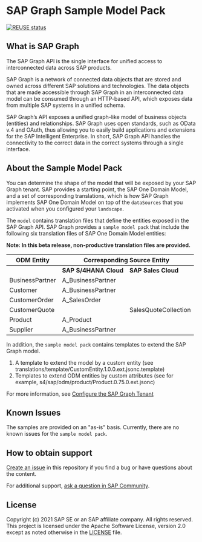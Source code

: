 # SAP Graph Sample Model Pack

[![REUSE status](https://api.reuse.software/badge/github.com/SAP-samples/graph-sample-model-pack)](https://api.reuse.software/info/github.com/SAP-samples/graph-sample-model-pack)

## What is SAP Graph

The SAP Graph API is the single interface for unified access to interconnected data across SAP products.

SAP Graph is a network of connected data objects that are stored and owned across different SAP solutions and technologies. The data objects that are made accessible through SAP Graph in an interconnected data model can be consumed through an HTTP-based API, which exposes data from multiple SAP systems in a unified schema.

SAP Graph’s API exposes a unified graph-like model of business objects (entities) and relationships. SAP Graph uses open standards, such as OData v.4 and OAuth, thus allowing you to easily build applications and extensions for the SAP Intelligent Enterprise. In short, SAP Graph API handles the connectivity to the correct data in the correct systems through a single interface.

## About the Sample Model Pack

You can determine the shape of the model that will be exposed by your SAP Graph tenant. SAP provides a starting point, the SAP One Domain Model, and a set of corresponding translations, which is how SAP Graph implements SAP One Domain Model on top of the `dataSources` that you activated when you configured your `landscape`.

The `model` contains translation files that define the entities exposed in the SAP Graph API. SAP Graph provides a `sample model pack` that include the following six translation files of SAP One Domain Model entities:

**Note: In this beta release, non-productive translation files are provided.**

<table>
  <thead>
    <tr>
      <th>ODM Entity</th>
      <th colspan="2">Corresponding Source Entity</th>
    </tr>
  </thead>
  <tbody>
    <tr>
      <td></td>
      <td><b>SAP S/4HANA Cloud<b></td>
      <td><b>SAP Sales Cloud</b></td>
    </tr>
    <tr>
      <td>BusinessPartner</td>
      <td>A_BusinessPartner</td>
      <td></td>
    </tr>
    <tr>
      <td>Customer</td>
      <td>A_BusinessPartner</td>
      <td></td>
    </tr>
    <tr>
      <td>CustomerOrder</td>
      <td>A_SalesOrder</td>
      <td></td>
    </tr>
    <tr>
      <td>CustomerQuote</td>
      <td></td>
      <td>SalesQuoteCollection</td>
    </tr>
    <tr>
      <td>Product</td>
      <td>A_Product</td>
      <td></td>
    </tr>
    <tr>
      <td>Supplier</td>
      <td>A_BusinessPartner</td>
      <td></td>
    </tr>
  </tbody>
</table>

In addition, the `sample model pack` contains templates to extend the SAP Graph model. 

1. A template to extend the model by a custom entity (see translations/template/CustomEntity.1.0.0.ext.jsonc.template)
2. Templates to extend ODM entities by custom attributes (see for example, s4/sap/odm/product/Product.0.75.0.ext.jsonc)

For more information, see [Configure the SAP Graph Tenant](https://explore.graph.sap/docs/beta/configure/configure-graph)

## Known Issues

The samples are provided on an "as-is" basis. Currently, there are no known issues for the `sample model pack`.

## How to obtain support

[Create an issue](https://github.com/SAP-samples/graph-sample-model-pack/issues) in this repository if you find a bug or have questions about the content.

For additional support, [ask a question in SAP Community](https://answers.sap.com/questions/ask.html).

## License

Copyright (c) 2021 SAP SE or an SAP affiliate company. All rights reserved. This project is licensed under the Apache Software License, version 2.0 except as noted otherwise in the [LICENSE](LICENSES/Apache-2.0.txt) file.
